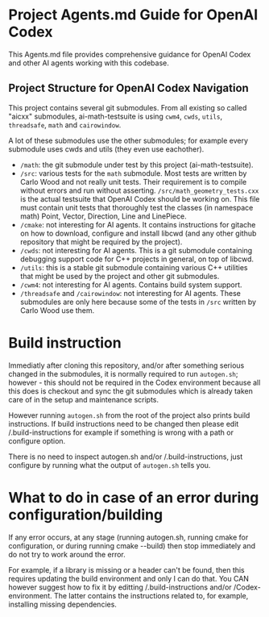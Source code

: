 # Project Agents.md Guide for OpenAI Codex

This Agents.md file provides comprehensive guidance for OpenAI Codex and other AI agents working with this codebase.

## Project Structure for OpenAI Codex Navigation

This project contains several git submodules. From all existing so called "aicxx" submodules,
ai-math-testsuite is using `cwm4`, `cwds`, `utils`, `threadsafe`, `math` and `cairowindow`.

A lot of these submodules use the other submodules; for example every submodule uses cwds
and utils (they even use eachother).

- `/math`: the git submodule under test by this project (ai-math-testsuite).
- `/src`: various tests for the `math` submodule.
  Most tests are written by Carlo Wood and not really unit tests.
  Their requirement is to compile without errors and run without asserting.
  `/src/math_geometry_tests.cxx` is the actual testsuite that OpenAI Codex should be working on.
  This file must contain unit tests that thoroughly test the classes (in namespace math) Point,
  Vector, Direction, Line and LinePiece.
- `/cmake`: not interesting for AI agents. It contains instructions for gitache on how to download,
  configure and install libcwd (and any other github repository that might be required by the project).
- `/cwds`: not interesting for AI agents. This is a git submodule containing debugging support code
  for C++ projects in general, on top of libcwd.
- `/utils`: this is a stable git submodule containing various C++ utilities that might be used by the
  project and other git submodules.
- `/cwm4`: not interesting for AI agents. Contains build system support.
- `/threadsafe` and `/cairowindow`: not interesting for AI agents. These submodules are only here
  because some of the tests in `/src` written by Carlo Wood use them.

# Build instruction

Immediatly after cloning this repository, and/or after something serious changed in the submodules,
it is normally required to run `autogen.sh`; however - this should not be required in the Codex
environment because all this does is checkout and sync the git submodules which is already taken
care of in the setup and maintenance scripts.

However running `autogen.sh` from the root of the project also prints build instructions.
If build instructions need to be changed then please edit /.build-instructions
for example if something is wrong with a path or configure option.

There is no need to inspect autogen.sh and/or /.build-instructions, just
configure by running what the output of `autogen.sh` tells you.

# What to do in case of an error during configuration/building

If any error occurs, at any stage (running autogen.sh, running cmake for configuration, or
during running cmake --build) then stop immediately and do not try to work around the error.

For example, if a library is missing or a header can't be found, then this requires updating
the build environment and only I can do that. You CAN however suggest how to fix it by
editting /.build-instructions and/or /Codex-environment. The latter contains the instructions
related to, for example, installing missing dependencies.

